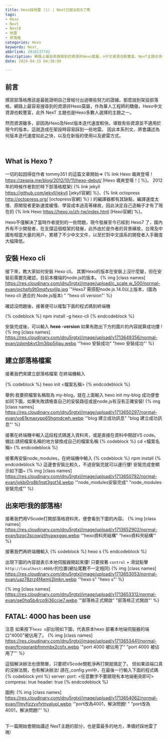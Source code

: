 ```yaml
---
title: Hexo踩地雷 (1) | Next已經出到8了嗎
tags: 
- Hexo 
- Next 
- Next8
- 地雷
- 部落格
categories: Hexo
keywords: Next,
abbrlink: 2910137742
description: 網路上最容易搜尋到的資源非Hexo莫屬，o中文資源也較豐富，NexT主題也多數人選擇的主題之一。然而資源雖多，卻因為Hexo及NexT版本迭代速度較快，導致有些資源並不適用於現今的版本。因此本系列文，將會講述在新版的使用以及避雷方式。
date: 2024-04-15 04:38:00

---
```

## 前言
撰寫部落格應該是最能證明自己曾經付出過哪些努力的證據。那麼說到架設部落格，網路上最容易搜尋到的資源非Hexo莫屬，作為華人工程師的驕傲，Hexo中文資源也較豐富，此外 NexT 主題也是Hexo多數人選擇的主題之一。
<!-- More -->
然而資源雖多，卻因為Hexo及Nest版本迭代速度較快，導致有些資源並不適用於現今的版本。這就造成在架設時容易踩到一些地雷。
因此本系列文，將會講述為何版本迭代速度如此之快，以及在新版的使用以及避雷方式。

<!-- 另外，筆者推薦各位可以先閱讀這篇文章，Ray(israynotarray)大大的{% link 「試著學Hexo」 https://israynotarray.com/tags/%E8%A9%A6%E8%91%97%E5%AD%B8-Hexo/  [試著學Hexo] %} 系列文章，雖然該系列文版本不是目前最新的(Hexo4+Nest7)，但還是相當受用。如果真的踩到雷，我接下來的這幾篇文，應該對你有幫助! -->
<br>

## What is Hexo ?

一切的起因得從作者 tommy351 的這篇文章開始=> {% link Hexo 颯爽登場！ https://zespia.me/blog/2012/10/11/hexo-debut/  [Hexo 颯爽登場！] %}。
2012年的時候作者對於時下部落格框架( {% link jekyll https://github.com/jekyll/jekyll  [jekyll官網] %}、{% link octopress http://octopress.org/  [octopress官網] %} ) 的編譯器都有其缺點，編譯速度太慢、原開發者更新速度緩慢、學習成本過高等緣故，因此決定自己造輪子才有了現在的 {% link Hexo  https://hexo.io/zh-tw/index.html  [Hexo官網] %}。

Hexo不僅解決了當時作者提到的一些問題，現今發展至今已經到 Hexo7 了，國內外有不少開發者，在支撐這個框架的發展，此外由於是作者的背景緣故，台灣及中國有相當大量的用戶，累積了不少中文文件，以至於對中文語系的開發者入手難度大幅降低。
<br>

## 安裝 Hexo cli
接下來，教大家如何安裝 Hexo cli。
其實Hexo的版本在安裝上沒什麼變，但在安裝前需要先確認，目前本機端的node.js的版本。
{% img [class names] https://res.cloudinary.com/dnu5rgtxl/image/upload/c_scale,w_500/normal-evan/ojchpfs9t0mqfvsyljlp.jpg '"Hexo7
需搭配node.js 14.0以上版本，(圖為 hexo cli 適合的 Node.js版本) " "hexo cli version"' %}

確認沒問題後，接著便可以複製下面的程式碼到終端機

{% codeblock  %}
npm install -g hexo-cli
{% endcodeblock %}

安裝完成後，可以輸入  __hexo -version__
如果有跑出下方的圖片的內容就算成功摟 !
{% img [class names] https://res.cloudinary.com/dnu5rgtxl/image/upload/v1713649356/normal-evan/zdxmbkvt3m3ibp5jljau.webp '"hexo 安裝成功" "hexo 安裝成功"' %}
<br>

## 建立部落格檔案

接著我們來建立部落格檔案
在終端機輸入

{% codeblock  %}
hexo init <檔案名稱>
{% endcodeblock %}

舉例:我要把檔案名稱取為 my-blog，就在上面輸入 hexo init my-blog
成功便會如同下圖，如果失敗請檢查自己的安裝路徑或是node.js有沒有正確安裝!
{% img [class names] https://res.cloudinary.com/dnu5rgtxl/image/upload/v1713650297/normal-evan/vo61kmaxypp65hgmdcwh.webp '"blog 建立成功訊息" "blog 建立成功訊息"' %}

接著在終端機中輸入這段程式碼進入資料夾，或是直接在資料中開啟VS code。
備註:請把檔案名稱的地方替換成自己的檔案名稱
{% codeblock  %}
cd <檔案名稱>
{% endcodeblock %}

接著再安裝node_modules，在終端機中輸入
{% codeblock  %}
npm install
{% endcodeblock %}
這邊會安裝比較久，不過安裝完就可以運行摟!
安裝完成會顯示如下圖~
{% img [class names] https://res.cloudinary.com/dnu5rgtxl/image/upload/v1713650792/normal-evan/jxkbi0ro8b1nqt3got14.webp '"node_modules安裝完成" "node_modules安裝完成"' %}
<br>

## 出來吧!我的部落格!

接著我們用VScode打開部落格資料夾，便會看到下圖的內容。
{% img [class names] https://res.cloudinary.com/dnu5rgtxl/image/upload/v1713652902/normal-evan/bzqc3scowjzthyawxgqq.webp '"hexo資料夾結構" "hexo資料夾結構"' %}

接著我們再終端機輸入
{% codeblock  %}
hexo s
{% endcodeblock %}

出現下圖的內容就表示本地伺服器開起來摟!
只要按著 `control` + 滑鼠點擊 `http://localhost:4000/`的位置(網址尾數不一定相同)
{% img [class names] https://res.cloudinary.com/dnu5rgtxl/image/upload/v1713653053/normal-evan/uaz78zrz4f4emjj2lmkn.webp '"hexo s" "hexo s"' %}

{% img [class names] https://res.cloudinary.com/dnu5rgtxl/image/upload/v1713653312/normal-evan/qe0hq5b4rcp9j36ccje7.webp '"部落格正式開啟" "部落格正式開啟"' %}
<br>

## FATAL: 4000 has been use
注意 如果按下`hexo s`卻出現如下圖，代表原本hexo 部署本地端伺服器的端口"4000"被佔用了。
{% img [class names] https://res.cloudinary.com/dnu5rgtxl/image/upload/v1713653441/normal-evan/fcyqoranbfnmmbx2cofx.webp
 '"port 4000 被佔用了" "port 4000 被佔用了"' %}

這個解決辦法也很簡單，只要把VScode關乾淨再打開就搞定了。
但如果該端口真的沒辦法關，也有解決辦法!
請在_config.yml中，在最後一行輸入下面的程式碼
{% codeblock yml %}
server:
  port: <任意數字不要跟現有本地端衝突即可>
  compress: true
  header: true
{% endcodeblock %}

圖例:
{% img [class names] https://res.cloudinary.com/dnu5rgtxl/image/upload/v1713654062/normal-evan/l1myfjzzyxfytnyalupl.webp
 '"port改為4001，解決問題! " "port改為4001，解決問題!"' %}

<br>
下一篇開始會開始講述 NexT主題的部分，也是雷最多的地方，準備好踩地雷了嗎!

<!-- ## Nest 主題
## What is Nest
從這邊開始雷點就出現了 -->

<!-- 
其實也不只Hexo，Hexo Nest主題其實才是改變最多的地方。

至於為什麼會改動很多，不全然是因為版本迭代，而是因為開發團隊經歷過"兩次"Github庫無人維護的狀況!
簡單來說就是權限所有人不再維護，又沒有把權限移交出去，導致開發團隊搬到新的repo。而這樣的事情總共經歷過兩次，並且各版本間在調整樣式的方式不太一樣，這也造成使用者在更新或者新使用者在架設時容易踩到雷的一個主因。

以筆者我來說，東西都安裝下去了才發現已經到V8了，只能重新來過(茶

也因此這邊文章會著重於2024年現今的版本撰寫，希望能幫助到一些要用新版本架設的新手們~~(不過前提是這篇文章要先被Google演算法眷顧)~~ -->